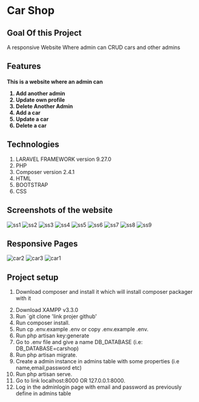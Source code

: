 <h1>Car Shop</h1>
<h2>Goal Of this Project</h2>
<p> A responsive Website Where admin can CRUD cars and other admins  </p>
<h2>Features</h2>
<h4>This is a website where an admin can
<ol>
<li>Add another admin</li>
<li>Update own profile</li>
<li>Delete Another Admin</li>
<li>Add a car</li>
<li>Update a car</li>
<li>Delete a car</li>
</ol>
<h2>Technologies</h2>
<ol>
<li>LARAVEL FRAMEWORK version  9.27.0</li>
<li>PHP</li>
<li>Composer version 2.4.1</li>
<li>HTML</li>
<li>BOOTSTRAP</li>
<li>CSS</li>

</ol>
<h2>Screenshots of the website</h2>


![ss1](https://user-images.githubusercontent.com/58241277/189207621-9642766f-7de5-4d89-a235-244cc206bda3.PNG)
![ss2](https://user-images.githubusercontent.com/58241277/189207627-9b9abc2c-982e-4d9a-ac82-c36472d1bff9.PNG)
![ss3](https://user-images.githubusercontent.com/58241277/189207629-b58abb4e-29af-4916-b03e-5b58ba5de7d8.PNG)
![ss4](https://user-images.githubusercontent.com/58241277/189207631-e5f88ada-677c-4635-a560-16c2c8725fef.PNG)
![ss5](https://user-images.githubusercontent.com/58241277/189207638-95436885-c4dc-40d0-87b7-66952a00bc34.PNG)
![ss6](https://user-images.githubusercontent.com/58241277/189207596-39d36c6f-e3dd-42da-be86-7822b48db487.PNG)
![ss7](https://user-images.githubusercontent.com/58241277/189207603-ddc6f636-6107-4d61-a03d-43b4d9715b7e.PNG)
![ss8](https://user-images.githubusercontent.com/58241277/189207609-aa8abc75-ba0a-424f-ad62-2e9cf4cbb37c.PNG)
![ss9](https://user-images.githubusercontent.com/58241277/189207617-7abf4125-bae2-4643-9de2-cc707af2163a.PNG)
 <h2>Responsive Pages</h2>

![car2](https://user-images.githubusercontent.com/58241277/189213396-4fe7a8d6-0a07-4d97-8080-c44c67a9b468.PNG)
![car3](https://user-images.githubusercontent.com/58241277/189213406-e116dbf5-479c-41b0-b2d1-cbf6fc2bdc85.PNG)
![car1](https://user-images.githubusercontent.com/58241277/189213407-5f01d8e7-c318-44a0-872a-bb2ca3b2dcf4.PNG)
<h2>Project setup</h2>
<ol>
<li>Download composer and install it which will install composer packager with it</p></li>
<li>Download XAMPP v3.3.0</li>
<li>Run `git clone 'link projer github'</li>
<li>Run composer install.</li>
<li>Run cp .env.example .env or copy .env.example .env.</li>
<li>Run php artisan key:generate</li>
<li>Go to .env file and give a name DB_DATABASE (i.e: DB_DATABASE=carshop) </li>
<li>Run php artisan migrate.</li>
<li>Create a admin instance in admins table with some properties (i.e name,email,password etc) </li>
<li>Run php artisan serve.</li>
<li>Go to link localhost:8000 OR 127.0.0.1:8000.</li>
<li>Log in the adminlogin page with email and password as previously define in admins table </li>
</ol>

